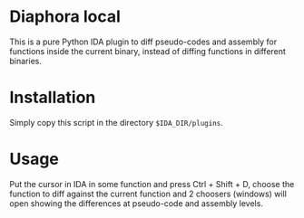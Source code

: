 # Diaphora local

This is a pure Python IDA plugin to diff pseudo-codes and assembly for functions inside the current binary, instead of diffing functions in different binaries.

# Installation

Simply copy this script in the directory `$IDA_DIR/plugins`.

# Usage

Put the cursor in IDA in some function and press Ctrl + Shift + D, choose the function to diff against the current function and 2 choosers (windows) will open showing the differences at pseudo-code and assembly levels.


